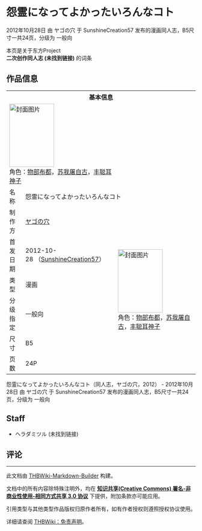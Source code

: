 # 怨霊になってよかったいろんなコト

<!-- source html: G:\repos\THBWiki-Markdown-Builder\THBWikiMarkdown\Temp\main\a\ab\ns0%3A%E6%80%A8%E9%9C%8A%E3%81%AB%E3%81%AA%E3%81%A3%E3%81%A6%E3%82%88%E3%81%8B%E3%81%A3%E3%81%9F%E3%81%84%E3%82%8D%E3%82%93%E3%81%AA%E3%82%B3%E3%83%88.html -->

2012年10月28日 由 ヤゴの穴 于 SunshineCreation57 发布的漫画同人志，B5尺寸一共24页，分级为 一般向

本页是关于东方Project  
 **二次创作同人志 (未找到链接)** 的词条

## 作品信息

<table><tbody><tr><th colspan="3">基本信息</th></tr><tr><td class="cover-artwork-mobile" colspan="2"><a href="./文件-怨霊になってよかったいろんなコト封面.jpg.md" class="image" title="封面图片"><img alt="封面图片" src="https://upload.thwiki.cc/thumb/1/10/%E6%80%A8%E9%9C%8A%E3%81%AB%E3%81%AA%E3%81%A3%E3%81%A6%E3%82%88%E3%81%8B%E3%81%A3%E3%81%9F%E3%81%84%E3%82%8D%E3%82%93%E3%81%AA%E3%82%B3%E3%83%88%E5%B0%81%E9%9D%A2.jpg/119px-%E6%80%A8%E9%9C%8A%E3%81%AB%E3%81%AA%E3%81%A3%E3%81%A6%E3%82%88%E3%81%8B%E3%81%A3%E3%81%9F%E3%81%84%E3%82%8D%E3%82%93%E3%81%AA%E3%82%B3%E3%83%88%E5%B0%81%E9%9D%A2.jpg" decoding="async" loading="lazy" width="119" height="168" srcset="https://upload.thwiki.cc/thumb/1/10/%E6%80%A8%E9%9C%8A%E3%81%AB%E3%81%AA%E3%81%A3%E3%81%A6%E3%82%88%E3%81%8B%E3%81%A3%E3%81%9F%E3%81%84%E3%82%8D%E3%82%93%E3%81%AA%E3%82%B3%E3%83%88%E5%B0%81%E9%9D%A2.jpg/178px-%E6%80%A8%E9%9C%8A%E3%81%AB%E3%81%AA%E3%81%A3%E3%81%A6%E3%82%88%E3%81%8B%E3%81%A3%E3%81%9F%E3%81%84%E3%82%8D%E3%82%93%E3%81%AA%E3%82%B3%E3%83%88%E5%B0%81%E9%9D%A2.jpg 1.5x, https://upload.thwiki.cc/thumb/1/10/%E6%80%A8%E9%9C%8A%E3%81%AB%E3%81%AA%E3%81%A3%E3%81%A6%E3%82%88%E3%81%8B%E3%81%A3%E3%81%9F%E3%81%84%E3%82%8D%E3%82%93%E3%81%AA%E3%82%B3%E3%83%88%E5%B0%81%E9%9D%A2.jpg/238px-%E6%80%A8%E9%9C%8A%E3%81%AB%E3%81%AA%E3%81%A3%E3%81%A6%E3%82%88%E3%81%8B%E3%81%A3%E3%81%9F%E3%81%84%E3%82%8D%E3%82%93%E3%81%AA%E3%82%B3%E3%83%88%E5%B0%81%E9%9D%A2.jpg 2x" data-file-width="425" data-file-height="600"></a><div class="cover-char">角色：<a href="./物部布都.md" title="物部布都">物部布都</a>，<a href="./苏我屠自古.md" title="苏我屠自古">苏我屠自古</a>，<a href="./丰聪耳神子.md" title="丰聪耳神子">丰聪耳神子</a></div></td>
</tr><tr><td class="label">名称</td><td colspan="2"> 怨霊になってよかったいろんなコト </td></tr><tr><td class="label">制作方</td><td><a href="./ヤゴの穴.md" title="ヤゴの穴">ヤゴの穴</a></td><td class="cover-artwork" rowspan="6" style="min-width:168px;"><a href="./文件-怨霊になってよかったいろんなコト封面.jpg.md" class="image" title="封面图片"><img alt="封面图片" src="https://upload.thwiki.cc/thumb/1/10/%E6%80%A8%E9%9C%8A%E3%81%AB%E3%81%AA%E3%81%A3%E3%81%A6%E3%82%88%E3%81%8B%E3%81%A3%E3%81%9F%E3%81%84%E3%82%8D%E3%82%93%E3%81%AA%E3%82%B3%E3%83%88%E5%B0%81%E9%9D%A2.jpg/119px-%E6%80%A8%E9%9C%8A%E3%81%AB%E3%81%AA%E3%81%A3%E3%81%A6%E3%82%88%E3%81%8B%E3%81%A3%E3%81%9F%E3%81%84%E3%82%8D%E3%82%93%E3%81%AA%E3%82%B3%E3%83%88%E5%B0%81%E9%9D%A2.jpg" decoding="async" loading="lazy" width="119" height="168" srcset="https://upload.thwiki.cc/thumb/1/10/%E6%80%A8%E9%9C%8A%E3%81%AB%E3%81%AA%E3%81%A3%E3%81%A6%E3%82%88%E3%81%8B%E3%81%A3%E3%81%9F%E3%81%84%E3%82%8D%E3%82%93%E3%81%AA%E3%82%B3%E3%83%88%E5%B0%81%E9%9D%A2.jpg/178px-%E6%80%A8%E9%9C%8A%E3%81%AB%E3%81%AA%E3%81%A3%E3%81%A6%E3%82%88%E3%81%8B%E3%81%A3%E3%81%9F%E3%81%84%E3%82%8D%E3%82%93%E3%81%AA%E3%82%B3%E3%83%88%E5%B0%81%E9%9D%A2.jpg 1.5x, https://upload.thwiki.cc/thumb/1/10/%E6%80%A8%E9%9C%8A%E3%81%AB%E3%81%AA%E3%81%A3%E3%81%A6%E3%82%88%E3%81%8B%E3%81%A3%E3%81%9F%E3%81%84%E3%82%8D%E3%82%93%E3%81%AA%E3%82%B3%E3%83%88%E5%B0%81%E9%9D%A2.jpg/238px-%E6%80%A8%E9%9C%8A%E3%81%AB%E3%81%AA%E3%81%A3%E3%81%A6%E3%82%88%E3%81%8B%E3%81%A3%E3%81%9F%E3%81%84%E3%82%8D%E3%82%93%E3%81%AA%E3%82%B3%E3%83%88%E5%B0%81%E9%9D%A2.jpg 2x" data-file-width="425" data-file-height="600"></a><div class="cover-char">角色：<a href="./物部布都.md" title="物部布都">物部布都</a>，<a href="./苏我屠自古.md" title="苏我屠自古">苏我屠自古</a>，<a href="./丰聪耳神子.md" title="丰聪耳神子">丰聪耳神子</a></div></td>
</tr><tr><td class="label">首发日期</td><td>2012-10-28&#160;（<a href="/展会作品列表?e=SunshineCreation%2357">SunshineCreation57</a>）</td></tr><tr><td class="label">类型</td><td>漫画</td></tr><tr><td class="label">分级指定</td><td>一般向</td></tr><tr><td class="label">尺寸</td><td>B5</td></tr><tr><td class="label">页数</td><td>24P</td></tr></tbody></table>

怨霊になってよかったいろんなコト（同人志，ヤゴの穴，2012） - 2012年10月28日 由 ヤゴの穴 于 SunshineCreation57 发布的漫画同人志，B5尺寸一共24页，分级为 一般向

## Staff
- ヘラダミツル (未找到链接)


## 评论




---

此文档由 [THBWiki-Markdown-Builder](https://github.com/Delsin-Yu/THBWiki-Markdown-Builder) 构建。

文档中的所有内容除特殊注明外，均在 [**知识共享(Creative Commons) 署名-非商业性使用-相同方式共享 3.0 协议**](https://creativecommons.org/licenses/by-sa/3.0/deed.zh-hans) 下提供，附加条款亦可能应用。

引用类型与其他类型作品版权归原作者所有，如有作者授权则遵照授权协议使用。

详细请查阅 [THBWiki：免责声明](https://thbwiki.cc/THBWiki:%E5%85%8D%E8%B4%A3%E5%A3%B0%E6%98%8E)。

